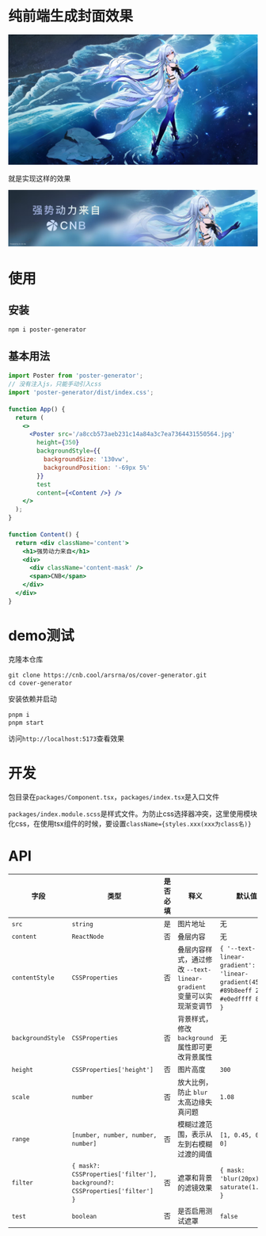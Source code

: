 # 纯前端生成封面效果

![](public/a8ccb573aeb231c14a84a3c7ea7364431550564.jpg)

就是实现这样的效果

![](image/image.png)

# 使用

## 安装
````shell
npm i poster-generator
````

## 基本用法
```jsx
import Poster from 'poster-generator';
// 没有注入js，只能手动引入css
import 'poster-generator/dist/index.css';

function App() {
  return (
    <>
      <Poster src='/a8ccb573aeb231c14a84a3c7ea7364431550564.jpg'
        height={350}
        backgroundStyle={{
          backgroundSize: '130vw',
          backgroundPosition: '-69px 5%'
        }}
        test
        content={<Content />} />
    </>
  );
}

function Content() {
  return <div className='content'>
    <h1>强势动力来自</h1>
    <div>
      <div className='content-mask' />
      <span>CNB</span>
    </div>
  </div>
}
```


# demo测试

克隆本仓库

```shell
git clone https://cnb.cool/arsrna/os/cover-generator.git
cd cover-generator
```

安装依赖并启动
```shell
pnpm i
pnpm start
```

访问`http://localhost:5173`查看效果

# 开发

包目录在`packages/Component.tsx`，`packages/index.tsx`是入口文件

`packages/index.module.scss`是样式文件。为防止css选择器冲突，这里使用模块化css，在使用tsx组件的时候，要设置`className={styles.xxx(xxx为class名)}`


# API

| 字段 | 类型 | 是否必填 | 释义 | 默认值 |
|------|------|----------|------|-----------------------------|
| `src` | `string` | 是 | 图片地址 | 无 |
| `content` | `ReactNode` | 否 | 叠层内容 | 无 |
| `contentStyle` | `CSSProperties` | 否 | 叠层内容样式，通过修改 `--text-linear-gradient` 变量可以实现渐变调节 | `{ '--text-linear-gradient': 'linear-gradient(45deg, #89b8eeff 20%, #e0edffff 80%)' }` |
| `backgroundStyle` | `CSSProperties` | 否 | 背景样式，修改 `background` 属性即可更改背景属性 | 无 |
| `height` | `CSSProperties['height']` | 否 | 图片高度 | `300` |
| `scale` | `number` | 否 | 放大比例，防止 `blur` 太高边缘失真问题 | `1.08` |
| `range` | `[number, number, number, number]` | 否 | 模糊过渡范围，表示从左到右模糊过渡的阈值 | `[1, 0.45, 0.25, 0]` |
| `filter` | `{ mask?: CSSProperties['filter'], background?: CSSProperties['filter'] }` | 否 | 遮罩和背景的滤镜效果 | `{ mask: 'blur(20px) saturate(1.5)' }` |
| `test` | `boolean` | 否 | 是否启用测试遮罩 | `false` |